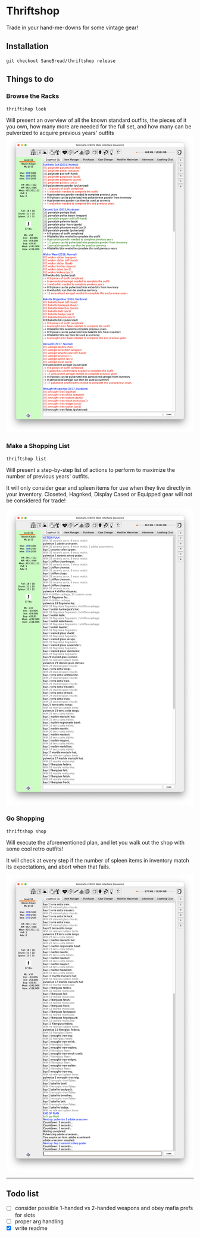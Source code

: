 # Thriftshop

Trade in your hand-me-downs for some vintage gear!

## Installation

```
git checkout SaneBread/thriftshop release
```

## Things to do

### Browse the Racks

```
thriftshop look
```

Will present an overview of all the known standard outfits, the pieces of it you own, how many more are needed for the full set, and how many can be pulverized to acquire previous years' outfits
![](screenshots/show.png)

### Make a Shopping List

```
thriftshop list
```

Will present a step-by-step list of actions to perform to maximize the number of previous years' outfits.

It will only consider gear and spleen items for use when they live directly in your inventory. Closeted, Hagnked, Display Cased or Equipped gear will not be considered for trade!

![](screenshots/plan.png)

### Go Shopping

```
thriftshop shop
```

Will execute the aforementioned plan, and let you walk out the shop with some cool retro outfits!

It will check at every step if the number of spleen items in inventory match its expectations, and abort when that fails.

![](screenshots/shop.png)

---

## Todo list

- [ ] consider possible 1-handed vs 2-handed weapons and obey mafia prefs for
      slots
- [ ] proper arg handling
- [x] write readme
